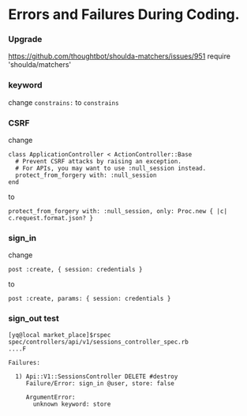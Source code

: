 # Errors and Failures During Coding.

### Upgrade
https://github.com/thoughtbot/shoulda-matchers/issues/951
require 'shoulda/matchers'


### keyword
change `constrains:` to `constrains`



### CSRF
change
```
class ApplicationController < ActionController::Base
  # Prevent CSRF attacks by raising an exception.
  # For APIs, you may want to use :null_session instead.
  protect_from_forgery with: :null_session
end
```
to
```
protect_from_forgery with: :null_session, only: Proc.new { |c| c.request.format.json? }
```

### sign_in
change
```
post :create, { session: credentials }
```
to
```
post :create, params: { session: credentials }
```


### sign_out test
```
[yq@local market_place]$rspec spec/controllers/api/v1/sessions_controller_spec.rb
....F

Failures:

  1) Api::V1::SessionsController DELETE #destroy
     Failure/Error: sign_in @user, store: false

     ArgumentError:
       unknown keyword: store
```


